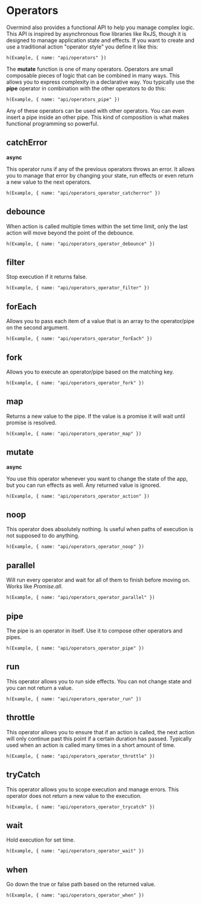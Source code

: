 # Operators

Overmind also provides a functional API to help you manage complex logic. This API is inspired by asynchronous flow libraries like RxJS, though it is designed to manage application state and effects. If you want to create and use a traditional action "operator style" you define it like this:

```marksy
h(Example, { name: "api/operators" })
```

The **mutate** function is one of many operators. Operators are small composable pieces of logic that can be combined in many ways. This allows you to express complexity in a declarative way. You typically use the **pipe** operator in combination with the other operators to do this:

```marksy
h(Example, { name: "api/operators_pipe" })
```

Any of these operators can be used with other operators. You can even insert a pipe inside an other pipe. This kind of composition is what makes functional programming so powerful.

## catchError

**async**

This operator runs if any of the previous operators throws an error. It allows you to manage that error by changing your state, run effects or even return a new value to the next operators. 

```marksy
h(Example, { name: "api/operators_operator_catcherror" })
```

## debounce
When action is called multiple times within the set time limit, only the last action will move beyond the point of the debounce.

```marksy
h(Example, { name: "api/operators_operator_debounce" })
```

## filter
Stop execution if it returns false.

```marksy
h(Example, { name: "api/operators_operator_filter" })
```

## forEach
Allows you to pass each item of a value that is an array to the operator/pipe on the second argument.

```marksy
h(Example, { name: "api/operators_operator_forEach" })
```

## fork
Allows you to execute an operator/pipe based on the matching key.

```marksy
h(Example, { name: "api/operators_operator_fork" })
```

## map
Returns a new value to the pipe. If the value is a promise it will wait until promise is resolved.

```marksy
h(Example, { name: "api/operators_operator_map" })
```

## mutate

**async**

You use this operator whenever you want to change the state of the app, but you can run effects as well. Any returned value is ignored.

```marksy
h(Example, { name: "api/operators_operator_action" })
```

## noop

This operator does absolutely nothing. Is useful when paths of execution is not supposed to do anything.

```marksy
h(Example, { name: "api/operators_operator_noop" })
```


## parallel
Will run every operator and wait for all of them to finish before moving on. Works like *Promise.all*.

```marksy
h(Example, { name: "api/operators_operator_parallel" })
```

## pipe
The pipe is an operator in itself. Use it to compose other operators and pipes.

```marksy
h(Example, { name: "api/operators_operator_pipe" })
```

## run

This operator allows you to run side effects. You can not change state and you can not return a value.

```marksy
h(Example, { name: "api/operators_operator_run" })
```

## throttle
This operator allows you to ensure that if an action is called, the next action will only continue past this point if a certain duration has passed. Typically used when an action is called many times in a short amount of time.

```marksy
h(Example, { name: "api/operators_operator_throttle" })
```

## tryCatch
This operator allows you to scope execution and manage errors. This operator does not return a new value to the execution.

```marksy
h(Example, { name: "api/operators_operator_trycatch" })
```

## wait
Hold execution for set time.

```marksy
h(Example, { name: "api/operators_operator_wait" })
```

## when
Go down the true or false path based on the returned value.

```marksy
h(Example, { name: "api/operators_operator_when" })
```


